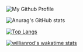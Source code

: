 
![My Github Profile](https://github.com/user-attachments/assets/2fd60d05-cc01-4898-a8ee-03215b60736b)

![Anurag's GitHub stats](https://github-readme-stats.vercel.app/api?username=RGvirer&show_icons=true&count_private=true)

[![Top Langs](https://github-readme-stats.vercel.app/api/top-langs/?username=RGvirer&layout=compact&count_private=true&langs_count=8)](https://github.com/anuraghazra/github-readme-stats)



[![willianrod's wakatime stats](https://github-readme-stats.vercel.app/api/wakatime?username=RGvirer)](https://github.com/anuraghazra/github-readme-stats)
